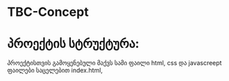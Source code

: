 # TBC-Concept

# პროექტის სტრუქტურა:
  პროექტისთვის გამოყენებული მაქვს სამი ფაილი html, css და javascreept ფაილები საცელებით index.html, 
